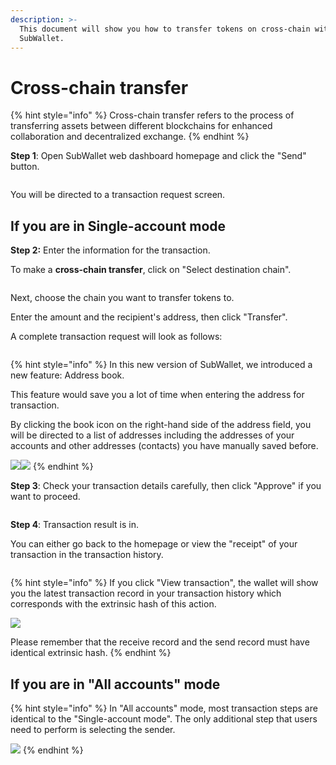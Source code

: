 ```yaml
---
description: >-
  This document will show you how to transfer tokens on cross-chain with
  SubWallet.
---
```


# Cross-chain transfer

{% hint style="info" %}
Cross-chain transfer refers to the process of transferring assets between different blockchains for enhanced collaboration and decentralized exchange.
{% endhint %}

**Step 1**: Open SubWallet web dashboard homepage and click the "Send" button.

<figure><img src="../../../.gitbook/assets/image (60) (1).png" alt=""><figcaption></figcaption></figure>

You will be directed to a transaction request screen.

## **If you are in Single-account mode**

**Step 2:** Enter the information for the transaction.

To make a **cross-chain transfer**, click on "Select destination chain".

<figure><img src="../../../.gitbook/assets/image (62) (1).png" alt=""><figcaption></figcaption></figure>

Next, choose the chain you want to transfer tokens to.

Enter the amount and the recipient's address, then click "Transfer".

A complete transaction request will look as follows:

<figure><img src="../../../.gitbook/assets/image (521).png" alt=""><figcaption></figcaption></figure>

{% hint style="info" %}
In this new version of SubWallet, we introduced a new feature: Address book.&#x20;

This feature would save you a lot of time when entering the address for transaction.&#x20;

By clicking the book icon on the right-hand side of the address field, you will be directed to a list of addresses including the addresses of your accounts and other addresses (contacts) you have manually saved before.

![](<../../../.gitbook/assets/image (64).png>)![](<../../../.gitbook/assets/image (65).png>)
{% endhint %}

**Step 3**: Check your transaction details carefully, then click "Approve" if you want to proceed.&#x20;

<figure><img src="../../../.gitbook/assets/image (522).png" alt=""><figcaption></figcaption></figure>

**Step 4**: Transaction result is in.

You can either go back to the homepage or view the "receipt" of your transaction in the transaction history.&#x20;

<figure><img src="../../../.gitbook/assets/image (67).png" alt=""><figcaption></figcaption></figure>

{% hint style="info" %}
If you click "View transaction", the wallet will show you the latest transaction record in your transaction history which corresponds with the extrinsic hash of this action.&#x20;

![](<../../../.gitbook/assets/image (68).png>)&#x20;

Please remember that the receive record and the send record must have identical extrinsic hash.
{% endhint %}

## **If you are in "All accounts" mode**

{% hint style="info" %}
In "All accounts" mode, most transaction steps are identical to the "Single-account mode". The only additional step that users need to perform is selecting the sender.

![](<../../../.gitbook/assets/image (70).png>) &#x20;
{% endhint %}
